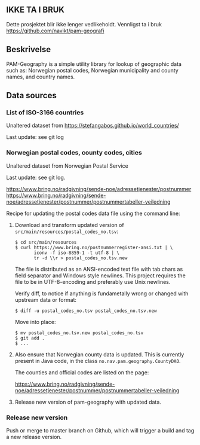 ## IKKE TA I BRUK 
Dette prosjektet blir ikke lenger vedlikeholdt. Vennligst ta i bruk https://github.com/navikt/pam-geografi


## Beskrivelse

PAM-Geography is a simple utility library for lookup of geographic data such as:
Norwegian postal codes, Norwegian municipality and county names, and country
names.

## Data sources
### List of ISO-3166 countries
Unaltered dataset from https://stefangabos.github.io/world_countries/

Last update: see git log

### Norwegian postal codes, county  codes, cities

Unaltered dataset from Norwegian Postal Service

Last update: see git log.

https://www.bring.no/radgivning/sende-noe/adressetjenester/postnummer
https://www.bring.no/radgivning/sende-noe/adressetjenester/postnummer/postnummertabeller-veiledning

Recipe for updating the postal codes data file using the command line:

1.  Download and transform updated version of `src/main/resources/postal_codes_no.tsv`:

        $ cd src/main/resources
        $ curl https://www.bring.no/postnummerregister-ansi.txt | \
               iconv -f iso-8859-1 -t utf-8 | \
               tr -d \\r > postal_codes_no.tsv.new

    The file is distributed as an ANSI-encoded text file with tab chars as field
    separator and Windows style newlines. This project requires the file to be
    in UTF-8-encoding and preferably use Unix newlines.
        
    Verify diff, to notice if anything is fundametally wrong or changed with
    upstream data or format:

        $ diff -u postal_codes_no.tsv postal_codes_no.tsv.new
        
    Move into place:
    
        $ mv postal_codes_no.tsv.new postal_codes_no.tsv
        $ git add .
        $ ...
        
2.  Also ensure that Norwegian county data is updated. This is currently present
    in Java code, in the class `no.nav.pam.geography.CountyDAO`.
    
    The counties and official codes are listed on the page:

    https://www.bring.no/radgivning/sende-noe/adressetjenester/postnummer/postnummertabeller-veiledning

3.  Release new version of pam-geography with updated data.

### Release new version
Push or merge to master branch on Github, which will trigger a build and tag a new release version.
